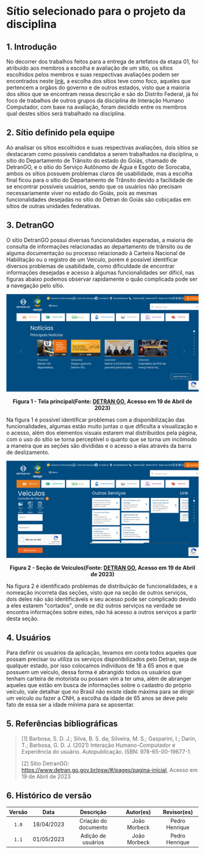 # Sítio selecionado para o projeto da disciplina

## 1. Introdução

No decorrer dos trabalhos feitos para a entrega de artefatos da etapa 01, foi atribuído aos membros a escolha e avaliação de um sítio, os sítios escolhidos pelos membros e suas respectivas avaliações podem ser encontrados neste [link](sites_avaliados/sites_avaliados.md), a escolha dos sítios teve como foco, aqueles que pertencem a orgãos do governo e de outros estados, visto que a maioria dos sítios que se encontram nessa descrição e são do Distrito Federal, já foi foco de trabalhos de outros grupos da disciplina de Interação Humano Computador, com base na avaliação, foram decidido entre os membros qual destes sítios será trabalhado na disciplina.

## 2. Sítio definido pela equipe

Ao analisar os sítios escolhidos e suas respectivas avaliações, dois sítios se destacaram como possíveis candidatos a serem trabalhados na disciplina, o sítio do Departamento de Trânsito do estado do Goiás, chamado de DetranGO, e o sítio do Serviço Autônomo de Água e Esgoto de Sorocaba, ambos os sítios possuem problemas claros de usabilidade, mas a escolha final ficou para o sítio do Departamento de Trânsito devido a facilidade de se encontrar possíveis usuários, sendo que os usuários não precisam necessariamente viver no estado do Goiás, pois as mesmas funcionalidades desejadas no sítio do Detran do Goiás são cobiçadas em sítios de outras unidades federativas.

## 3. DetranGO

O sítio DetranGO possui diversas funcionalidades esperadas, a maioria de consulta de informações relacionadas ao departamento de trânsito ou de alguma documentação ou processo relacionado à Carteira Nacional de Habilitação ou o registro de um Veículo, porém é possível identificar diversos problemas de usabilidade, como dificuldade de encontrar informações desejadas e acesso à algumas funcionalidades ser difícil, nas figuras abaixo podemos observar rapidamente o quão complicada pode ser a navegação pelo sítio.

<center>

![Tela principal](../assets/site_escolhido_DETRAN/tela-principal.png)

**Figura 1 - Tela principal(Fonte: [DETRAN GO](https://www.detran.go.gov.br/psw/#/pages/pagina-inicial), Acesso em 19 de Abril de 2023)**

</center>

Na figura 1 é possível identificar problemas com a disponibilização das funcionalidades, algumas estão muito juntas o que dificulta a visualização e o acesso, além dos elementos visuais estarem mal distribuídos pela página, com o uso do sítio se torna perceptível o quanto que se torna um incômodo a maneira que as seções são divididas e o acesso a elas através da barra de deslizamento.

<center>

![Seção de Veículos](../assets/site_escolhido_DETRAN/secao-veiculos.png)

**Figura 2 - Seção de Veículos(Fonte: [DETRAN GO](https://www.detran.go.gov.br/psw/#/pages/pagina-inicial), Acesso em 19 de Abril de 2023)**

</center>

Na figura 2 é identificado problemas de distribuição de funcionalidades, e a nomeação incorreta das seções, visto que na seção de outros serviços, dois deles não são identificáveis e seu acesso pode ser complicado devido a eles estarem "cortados", onde se diz outros serviços na verdade se encontra informações sobre estes, não há acesso a outros serviços a partir desta seção.

## 4. Usuários

Para definir os usuários da aplicação, levamos em conta todos aqueles que possam precisar ou utiliza os serviços disponibilizados pelo Detran, seja de qualquer estado, por isso colocamos indivíduos de 18 a 65 anos e que possuem um veículo, dessa forma é abrangido todos os usuários que tenham carteira de motorista ou possam vim a ter uma, além de abranger aqueles que estão em busca de informações sobre o cadastro do próprio veículo, vale detalhar que no Brasil não existe idade máxima para se dirigir um veículo ou fazer a CNH, a escolha da idade de 65 anos se deve pelo fato de essa ser a idade mínima para se aposentar.

## 5. Referências bibliográficas

> [1] Barbosa, S. D. J.; Silva, B. S. da; Silveira, M. S.; Gasparini, I.; Darin, T.; Barbosa, G. D. J. (2021) Interação Humano-Computador e Experiência do usuário. Autopublicação. ISBN: 978-65-00-19677-1.
> 
> [2] Sítio DetranGO: <https://www.detran.go.gov.br/psw/#/pages/pagina-inicial>, Acesso em 19 de Abril de 2023

## 6. Histórico de versão

| Versão   | Data       | Descrição            | Autor(es)     | Revisor(es)    |
|:--------:|:----------:|:--------------------:|:-------------:|:--------------:|
| `1.0`    | 18/04/2023 | Criação do documento | João Morbeck  | Pedro Henrique |
| `1.1`    | 01/05/2023 | Adição de usuários   | João Morbeck  | Pedro Henrique |
